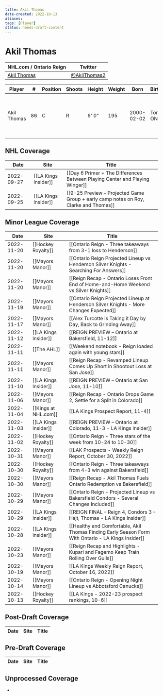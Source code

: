 ```yaml
---
title: Akil Thomas
date-created: 2022-10-13
aliases: 
tags: [Player]
status: needs-draft-content
---
```


# Akil Thomas

NHL.com / Ontario Reign | Twitter
-|-
[Akil Thomas](https://www.nhl.com/player/akil-thomas-8480851) | [@AkilThomas2](https://twitter.com/AkilThomas2)

Player | \# | Position | Shoots | Height | Weight | Born | Birthplace | Draft 
-|-|-|-|-|-|-|-|-
Akil Thomas | 86 | C | R | 6' 0" | 195 | 2000-02-02 | Toronto, ON, CAN | 2018 LAK, 2nd rd, 20th pk (51st overall)


## NHL  Coverage
Date | Site |  Title
---|---|---
2022-09-27 | [[LA Kings Insider]] |  [[Day 6 Primer + The Differences Between Playing Center and Playing Winger]]
2022-09-25 | [[LA Kings Insider]] | [[9-25 Preview – Projected Game Group + early camp notes on Roy, Clarke and Thomas]]



## Minor League Coverage
| Date       | Site                 | Title                                                                                              |
| ---------- | -------------------- | -------------------------------------------------------------------------------------------------- |
| 2022-11-20 | [[Hockey Royalty]]   | [[Ontario Reign - Three takeaways from 3-1 loss to Henderson]]                                     |
| 2022-11-20 | [[Mayors Manor]]     | [[Ontario Reign Projected Lineup vs Henderson Silver Knights - Searching For Answers]]             |
| 2022-11-20 | [[Mayors Manor]]     | [[Reign Recap - Ontario Loses Front End of Home-and-Home Weekend vs Silver Knights]]               |
| 2022-11-19 | [[Mayors Manor]]     | [[Ontario Reign Projected Lineup at Henderson Silver Knights - More Changes Expected]]             |
| 2022-11-17 | [[Mayors Manor]]     | [[Alex Turcotte is Taking it Day by Day, Back to Grinding Away]]                                   |
| 2022-11-12 | [[LA Kings Insider]] | [[REIGN PREVIEW – Ontario at Bakersfield, 11-12]]                                                  |
| 2022-11-11 | [[The AHL]]          | [[Weekend notebook - Reign loaded again with young stars]]                                         |
| 2022-11-11 | [[Mayors Manor]]     | [[Reign Recap - Revamped Lineup Comes Up Short in Shootout Loss at San Jose]]                      |
| 2022-11-10 | [[LA Kings Insider]] | [[REIGN PREVIEW – Ontario at San Jose, 11-10]]                                                     |
| 2022-11-06 | [[Mayors Manor]]     | [[Reign Recap - Ontario Drops Game 2, Settle for a Split in Colorado]]                             |
| 2022-11-04 | [[Kings at NHL.com]] | [[LA Kings Prospect Report, 11-4]]                                                                 |
| 2022-11-03 | [[LA Kings Insider]] | [[REIGN PREVIEW – Ontario at Colorado, 11-3 - LA Kings Insider]]                                   |
| 2022-11-02 | [[Hockey Royalty]]   | [[Ontario Reign - Three stars of the week from 10-24 to 10-30]]                                    |
| 2022-10-31 | [[Mayors Manor]]     | [[LAK Prospects - Weekly Reign Report, October 30, 2022]]                                          |
| 2022-10-30 | [[Hockey Royalty]]   | [[Ontario Reign - Three takeaways from 4-3 win against Bakersfield]]                               |
| 2022-10-30 | [[Mayors Manor]]     | [[Reign Recap - Akil Thomas Fuels Ontario Redemption vs Bakersfield]]                              |
| 2022-10-29 | [[Mayors Manor]]     | [[Ontario Reign - Projected Lineup vs Bakersfield Condors - Several Changes Included]]             |
| 2022-10-29 | [[LA Kings Insider]] | [[REIGN FINAL – Reign 4, Condors 3 – Hajt, Thomas - LA Kings Insider]]                             |
| 2022-10-28 | [[LA Kings Insider]] | [[Healthy and Comfortable, Akil Thomas Finding Early Season Form With Ontario - LA Kings Insider]] |
| 2022-10-23 | [[Mayors Manor]]     | [[Reign Recap and Highlights - Kupari and Fagemo Keep Train Rolling Over Gulls]]                   |
| 2022-10-19 | [[Mayors Manor]]     | [[LA Kings Weekly Reign Report, October 16, 2022]]                                                 |
| 2022-10-14 | [[Mayors Manor]]     | [[Ontario Reign - Opening Night Lineup vs Abbotsford Canucks]]                                     |
| 2022-10-13 | [[Hockey Royalty]]   | [[LA Kings - 2022-23 prospect rankings, 10-6]]                                                     |



## Post-Draft Coverage
Date | Site |  Title
---|---|---



## Pre-Draft Coverage
Date | Site |  Title
---|---|---


## Unprocessed Coverage
- 
